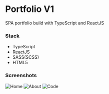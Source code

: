 # Portfolio V1

SPA portfolio build with TypeScript and ReactJS

### Stack

- TypeScript
- ReactJS
- SASS(SCSS)
- HTML5

### Screenshots

![Home](https://user-images.githubusercontent.com/63575553/133595670-0817f4f9-6851-4188-a018-63346dabdec4.jpg)
![About](https://user-images.githubusercontent.com/63575553/133595680-a135a24e-2745-4091-abed-2a739806f5b3.jpg)
![Code](https://user-images.githubusercontent.com/63575553/133595697-37b6433c-060e-4aa3-80b3-77e54c9a2b9a.JPG)
